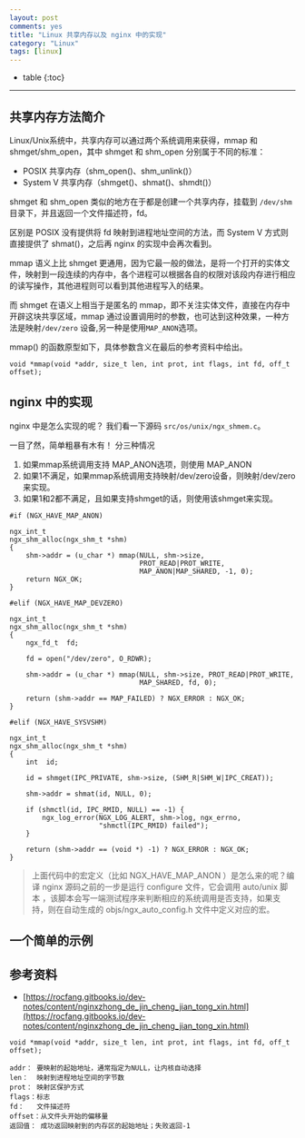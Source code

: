 ```yaml
---
layout: post
comments: yes
title: "Linux 共享内存以及 nginx 中的实现"
category: "Linux"
tags: [linux]
---
```


* table
{:toc}
***

## 共享内存方法简介

Linux/Unix系统中，共享内存可以通过两个系统调用来获得，mmap 和 shmget/shm_open，其中 shmget 和 shm_open 分别属于不同的标准：

- POSIX 共享内存（shm_open()、shm_unlink()）
- System V 共享内存（shmget()、shmat()、shmdt()）

shmget 和 shm_open 类似的地方在于都是创建一个共享内存，挂载到 `/dev/shm` 目录下，并且返回一个文件描述符，fd。

区别是 POSIX 没有提供将 fd 映射到进程地址空间的方法，而 System V 方式则直接提供了 shmat()，之后再 nginx 的实现中会再次看到。


mmap 语义上比 shmget 更通用，因为它最一般的做法，是将一个打开的实体文件，映射到一段连续的内存中，各个进程可以根据各自的权限对该段内存进行相应的读写操作，其他进程则可以看到其他进程写入的结果。

而 shmget 在语义上相当于是匿名的 mmap，即不关注实体文件，直接在内存中开辟这块共享区域，mmap 通过设置调用时的参数，也可达到这种效果，一种方法是映射`/dev/zero` 设备,另一种是使用`MAP_ANON`选项。


mmap() 的函数原型如下，具体参数含义在最后的参考资料中给出。

`void *mmap(void *addr, size_t len, int prot, int flags, int fd, off_t offset);`


## nginx 中的实现

nginx 中是怎么实现的呢？ 我们看一下源码 `src/os/unix/ngx_shmem.c`。

一目了然，简单粗暴有木有！ 分三种情况

1. 如果mmap系统调用支持 MAP_ANON选项，则使用 MAP_ANON 
2. 如果1不满足，如果mmap系统调用支持映射/dev/zero设备，则映射/dev/zero来实现。
3. 如果1和2都不满足，且如果支持shmget的话，则使用该shmget来实现。

```
#if (NGX_HAVE_MAP_ANON)

ngx_int_t
ngx_shm_alloc(ngx_shm_t *shm)
{
    shm->addr = (u_char *) mmap(NULL, shm->size,
                                PROT_READ|PROT_WRITE,
                                MAP_ANON|MAP_SHARED, -1, 0);
    return NGX_OK;
}

#elif (NGX_HAVE_MAP_DEVZERO)

ngx_int_t
ngx_shm_alloc(ngx_shm_t *shm)
{
    ngx_fd_t  fd;

    fd = open("/dev/zero", O_RDWR);

    shm->addr = (u_char *) mmap(NULL, shm->size, PROT_READ|PROT_WRITE,
                                MAP_SHARED, fd, 0);

    return (shm->addr == MAP_FAILED) ? NGX_ERROR : NGX_OK;
}

#elif (NGX_HAVE_SYSVSHM)

ngx_int_t
ngx_shm_alloc(ngx_shm_t *shm)
{
    int  id;

    id = shmget(IPC_PRIVATE, shm->size, (SHM_R|SHM_W|IPC_CREAT));

    shm->addr = shmat(id, NULL, 0);

    if (shmctl(id, IPC_RMID, NULL) == -1) {
        ngx_log_error(NGX_LOG_ALERT, shm->log, ngx_errno,
                      "shmctl(IPC_RMID) failed");
    }

    return (shm->addr == (void *) -1) ? NGX_ERROR : NGX_OK;
}
```
 
> 上面代码中的宏定义（比如 NGX_HAVE_MAP_ANON ）是怎么来的呢？编译 nginx 源码之前的一步是运行 configure 文件，它会调用 auto/unix 脚本 ，该脚本会写一端测试程序来判断相应的系统调用是否支持，如果支持，则在自动生成的 objs/ngx_auto_config.h 文件中定义对应的宏。 

## 一个简单的示例




## 参考资料

- [https://rocfang.gitbooks.io/dev-notes/content/nginxzhong_de_jin_cheng_jian_tong_xin.html](https://rocfang.gitbooks.io/dev-notes/content/nginxzhong_de_jin_cheng_jian_tong_xin.html)


```
void *mmap(void *addr, size_t len, int prot, int flags, int fd, off_t offset);

addr： 要映射的起始地址，通常指定为NULL，让内核自动选择
len：  映射到进程地址空间的字节数
prot： 映射区保护方式
flags：标志
fd：   文件描述符
offset：从文件头开始的偏移量
返回值： 成功返回映射到的内存区的起始地址；失败返回-1
```


